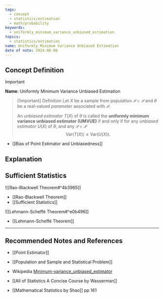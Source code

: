 ```yaml
---
tags:
  - concept
  - statistics/estimation
  - math/probability
keywords:
  - uniformly_minimum_variance_unbiased_estimation
topics:
  - statistics/estimation
name: Uniformly Minimum Variance Unbiased Estimation
date of note: 2024-06-08
---
```


## Concept Definition

>[!important]
>**Name**: Uniformly Minimum Variance Unbiased Estimation

>[!important] Definition
>Let $X$ be a sample from population $\mathcal{P} \in \mathscr{P}$ and $\theta$ be a real-valued *parameter* associated with $\mathcal{P}$.
>
>An *unbiased estimator* $T(X)$ of $\theta$ is called the **uniformly minimum variance unbiased estimator (UMVUE)** if and only if for any *unbiased estimator* $U(X)$ of $\theta$, and any $\mathcal{P} \in \mathscr{P}$
>$$\text{Var}(T(X)) \le \text{Var}(U(X)).$$

- [[Bias of Point Estimator and Unbiasedness]]

## Explanation


## Sufficient Statistics

![[Rao-Blackwell Theorem#^4b3965]]

- [[Rao-Blackwell Theorem]]
- [[Sufficient Statistics]]

![[Lehmann-Scheffé Theorem#^e0b496]]


- [[Lehmann-Scheffé Theorem]]




-----------
##  Recommended Notes and References



- [[Point Estimator]]
- [[Population and Sample and Statistical Problem]]
- Wikipedia [Minimum-variance_unbiased_estimator](https://en.wikipedia.org/wiki/Minimum-variance_unbiased_estimator)


- [[All of Statistics A Concise Course by Wasserman]]
- [[Mathematical Statistics by Shao]] pp 161